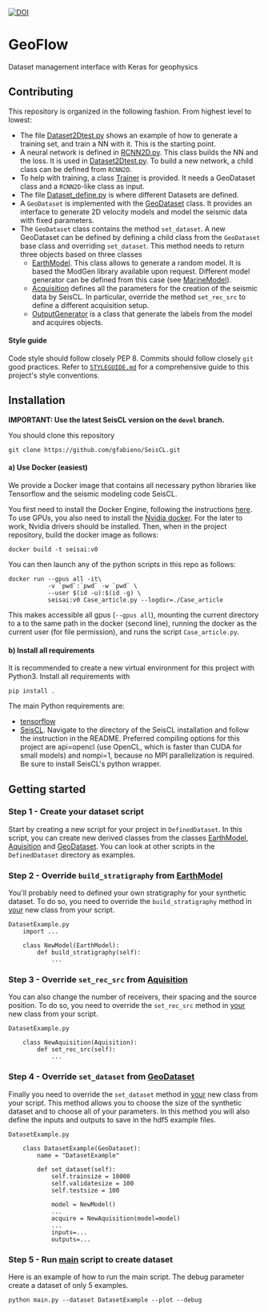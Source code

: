[![DOI](https://zenodo.org/badge/DOI/10.5281/zenodo.3492115.svg)](https://doi.org/10.5281/zenodo.3492115)

# GeoFlow

Dataset management interface with Keras for geophysics

## Contributing

This repository is organized in the following fashion. From highest level to
lowest:

*   The file [Dataset2Dtest.py](main.py) shows an example of how to generate
a training set, and train a NN with it. This is the starting point.
*   A neural network is defined in [RCNN2D.py](GeoFlow/RCNN2D.py).
This class builds the NN and the loss. It is used in [Dataset2Dtest.py](main.py).
To build a new network, a child class can be defined from `RCNN2D`.
*   To help with training, a class [Trainer](GeoFlow/Trainer.py) is provided.
It needs a GeoDataset class and a `RCNN2D`-like class as input.
*   The file [Dataset_define.py](Dataset_define.py) is where different Datasets are
defined.
*  A `GeoDataset` is implemented with the [GeoDataset](GeoFlow/GeoDataset.py) class. It provides an
interface to generate 2D velocity models and model the seismic data with
fixed parameters.
*   The `GeoDataset` class contains the method `set_dataset`. A new GeoDataset can be defined
by defining a child class from the `GeoDataset` base class and overriding `set_dataset`.
This method needs to return three objects based on three classes
    *  [EarthModel](GeoFlow/BaseModelGenerator.py). This class allows
    to generate a random model. It is based the ModGen library available upon
    request. Different model generator can be defined from this case (see
    [MarineModel](GeoFlow/BaseModelGenerator.py)).
    *   [Acquisition](GeoFlow/SeismicGenerator.py) defines all the parameters
    for the creation of the seismic data by SeisCL. In particular, override the
    method `set_rec_src` to define a different acquisition setup.
    * [OutputGenerator](GeoFlow/GraphIO.py) is a class that generate the
    labels from the model and acquires objects.


#### Style guide

Code style should follow closely PEP 8. Commits should follow closely `git` good practices. Refer to [`STYLEGUIDE.md`](https://github.com/gfabieno/Deep_2D_velocity/blob/master/STYLEGUIDE.md) for a comprehensive guide to this project's style conventions.

## Installation

**IMPORTANT: Use the latest SeisCL version on the `devel` branch.**


You should clone this repository

    git clone https://github.com/gfabieno/SeisCL.git

#### a) Use Docker (easiest)

We provide a Docker image that contains all necessary python libraries like Tensorflow
and the seismic modeling code SeisCL.

You first need to install the Docker Engine, following the instructions [here](https://docs.docker.com/install/).
To use GPUs, you also need to install the [Nvidia docker](https://github.com/NVIDIA/nvidia-docker).
For the later to work, Nvidia drivers should be installed.
Then, when in the project repository, build the docker image as follows:

    docker build -t seisai:v0

You can then launch any of the python scripts in this repo as follows:

    docker run --gpus all -it\
               -v `pwd`:`pwd` -w `pwd` \
               --user $(id -u):$(id -g) \
               seisai:v0 Case_article.py --logdir=./Case_article

This makes accessible all gpus (`--gpus all`), mounting the current directory to a
to the same path in the docker (second line), running the docker as the current user
(for file permission), and runs the script `Case_article.py`.

#### b) Install all requirements

It is recommended to create a new virtual environment for this project with Python3.
Install all requirements with
```
pip install .
```
The main Python requirements are:
* [tensorflow](https://www.tensorflow.org)
* [SeisCL](https://github.com/gfabieno/SeisCL). Navigate to the directory of the SeisCL installation and follow the instruction in the README. Preferred compiling options for this project are api=opencl (use OpenCL, which is faster than CUDA for small models) and nompi=1, because no MPI parallelization is required. Be sure to install SeisCL's python wrapper.

## Getting started

### Step 1 - Create your dataset script

Start by creating a new script for your project in `DefinedDataset`. In this script, 
you can create new derived classes from the classes [EarthModel](GeoFlow/EarthModel.py), 
[Aquisition](GeoFlow/SeismicGenerator.py) and [GeoDataset](GeoFlow/GeoDataset.py). You can 
look at other scripts in the `DefinedDataset` directory as examples.

### Step 2 - Override `build_stratigraphy` from [EarthModel](GeoFlow/EarthModel.py)
You'll probably need to defined your own stratigraphy for your synthetic dataset. To do so, 
you need to override the `build_stratigraphy` method in <u>your</u> new class from your script.

    DatasetExample.py
        import ...
        
        class NewModel(EarthModel):
            def build_stratigraphy(self):
                ...

### Step 3 - Override `set_rec_src` from [Aquisition](GeoFlow/SeismicGenerator.py)
You can also change the number of receivers, their spacing and the source position. To do so, 
you need to override the `set_rec_src` method in <u>your</u> new class from your script.
    
    DatasetExample.py
    
        class NewAquisition(Aquisition):
            def set_rec_src(self):
                ...

### Step 4 - Override `set_dataset` from [GeoDataset](GeoFlow/GeoDataset.py)
Finally you need to override the `set_dataset` method in <u>your</u> new class from your script.
This method allows you to choose the size of the synthetic dataset and to choose all of your 
parameters. In this method you will also define the inputs and outputs to save in the 
hdf5 example files.

    DatasetExample.py
    
        class DatasetExample(GeoDataset):
            name = "DatasetExample"
            
            def set_dataset(self):
                self.trainsize = 10000
                self.validatesize = 100
                self.testsize = 100
                
                model = NewModel()
                ...  
                acquire = NewAquisition(model=model)
                ...
                inputs=...
                outputs=...

### Step 5 - Run [main](main.py) script to create dataset
Here is an example of how to run the main script. The debug parameter create a dataset 
of only 5 examples.

    python main.py --dataset DatasetExample --plot --debug

    
    
